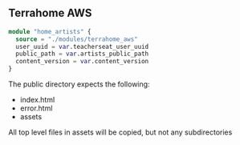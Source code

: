 ## Terrahome AWS

```tf
module "home_artists" {
  source = "./modules/terrahome_aws"
  user_uuid = var.teacherseat_user_uuid
  public_path = var.artists_public_path
  content_version = var.content_version
}
```

The public directory expects the following:
- index.html
- error.html
- assets

All top level files in assets will be copied, but not any subdirectories